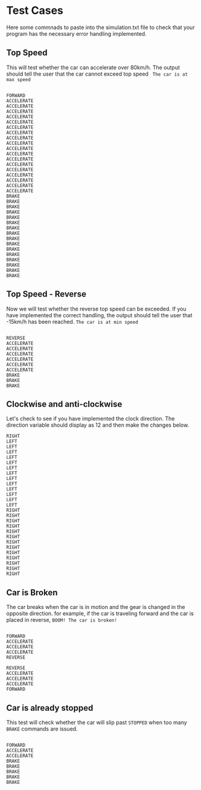 # Test Cases

Here some commnads to paste into the simulation.txt file to check that your program has the necessary error handling implemented.

## Top Speed
This will test whether the car can accelerate over 80km/h.
The output should tell the user that the car cannot exceed top speed
` The car is at max speed`
```

FORWARD
ACCELERATE
ACCELERATE
ACCELERATE
ACCELERATE
ACCELERATE
ACCELERATE
ACCELERATE
ACCELERATE
ACCELERATE
ACCELERATE
ACCELERATE
ACCELERATE
ACCELERATE
ACCELERATE
ACCELERATE
ACCELERATE
ACCELERATE
ACCELERATE
BRAKE
BRAKE
BRAKE
BRAKE
BRAKE
BRAKE
BRAKE
BRAKE
BRAKE
BRAKE
BRAKE
BRAKE
BRAKE
BRAKE
BRAKE
BRAKE

```

## Top Speed - Reverse
Now we will test whether the reverse top speed can be exceeded. If you have implemented the correct handling, the output should tell the user that -15km/h has been reached. `The car is at min speed`

```

REVERSE
ACCELERATE
ACCELERATE
ACCELERATE
ACCELERATE
ACCELERATE
ACCELERATE
BRAKE
BRAKE
BRAKE
```

## Clockwise and anti-clockwise
Let's check to see if you have implemented the clock direction.
The direction variable should display as 12 and then make the changes below.

```
RIGHT
LEFT
LEFT
LEFT
LEFT
LEFT
LEFT
LEFT
LEFT
LEFT
LEFT
LEFT
LEFT
LEFT
RIGHT
RIGHT
RIGHT
RIGHT
RIGHT
RIGHT
RIGHT
RIGHT
RIGHT
RIGHT
RIGHT
RIGHT
RIGHT

```

## Car is Broken

The car breaks when the car is in motion and the gear is changed in the opposite direction. for example, if the car is traveling forward and the car is placed in reverse, `BOOM! The car is broken!`

```

FORWARD
ACCELERATE
ACCELERATE
ACCELERATE
REVERSE

```

```
REVERSE
ACCELERATE
ACCELERATE
ACCELERATE
FORWARD

```
## Car is already stopped

This test will check whether the car will slip past `STOPPED` when too many `BRAKE` commands are issued.

```

FORWARD
ACCELERATE
ACCELERATE
BRAKE
BRAKE
BRAKE
BRAKE
BRAKE

```

